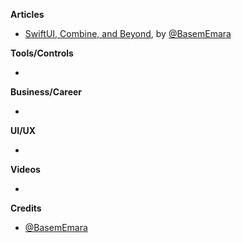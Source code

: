 **Articles**

* [SwiftUI, Combine, and Beyond](https://basememara.com/swiftui-combine-and-beyond/), by [@BasemEmara](https://twitter.com/basememara)

**Tools/Controls**

* 
**Business/Career**

* 

**UI/UX**

* 

**Videos**

*

**Credits**

* [@BasemEmara](https://github.com/basememara)
